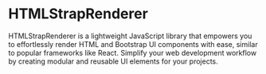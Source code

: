 # HTMLStrapRenderer
HTMLStrapRenderer is a lightweight JavaScript library that empowers you to effortlessly render HTML and Bootstrap UI components with ease, similar to popular frameworks like React. Simplify your web development workflow by creating modular and reusable UI elements for your projects.
